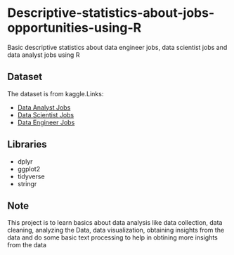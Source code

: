 # Descriptive-statistics-about-jobs-opportunities-using-R
Basic descriptive statistics about data engineer jobs, data scientist jobs and data analyst jobs using R 

## Dataset 
The dataset is from kaggle.Links:
* [Data Analyst Jobs](https://www.kaggle.com/datasets/andrewmvd/data-scientist-jobs)
* [Data Scientist Jobs](https://www.kaggle.com/datasets/andrewmvd/data-analyst-jobs)
* [Data Engineer Jobs](https://www.kaggle.com/datasets/andrewmvd/data-engineer-jobs)

## Libraries
* dplyr
* ggplot2
* tidyverse
* stringr



## Note
This project is to learn basics about data analysis like data collection, data cleaning, analyzing the Data, data visualization, obtaining insights from the data and do some basic text processing to help in obtining more insights from the data

